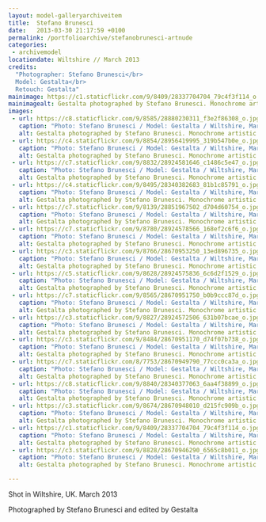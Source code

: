 ```yaml
---
layout: model-galleryarchiveitem
title:  Stefano Brunesci
date:   2013-03-30 21:17:59 +0100
permalink: /portfolioarchive/stefanobrunesci-artnude
categories:
 - archivemodel
locationdate: Wiltshire // March 2013
credits:
  "Photographer: Stefano Brunesci</br>
  Model: Gestalta</br>
  Retouch: Gestalta"
mainimage: https://c1.staticflickr.com/9/8409/28337704704_79c4f3f114_o.jpg
mainimagealt: Gestalta photographed by Stefano Brunesci. Monochrome artistic figure nude image
images:
 - url: https://c8.staticflickr.com/9/8585/28880230311_f3e2f86308_o.jpg
   caption: "Photo: Stefano Brunesci / Model: Gestalta / Wiltshire, March 2013"
   alt: Gestalta photographed by Stefano Brunesci. Monochrome artistic figure nude image
 - url: https://c4.staticflickr.com/9/8854/28956419995_319b547b0e_o.jpg
   caption: "Photo: Stefano Brunesci / Model: Gestalta / Wiltshire, March 2013"
   alt: Gestalta photographed by Stefano Brunesci. Monochrome artistic figure nude image
 - url: https://c7.staticflickr.com/9/8832/28924581646_c1486c5e47_o.jpg
   caption: "Photo: Stefano Brunesci / Model: Gestalta / Wiltshire, March 2013"
   alt: Gestalta photographed by Stefano Brunesci. Monochrome artistic figure nude image
 - url: https://c4.staticflickr.com/9/8495/28340382683_81b1c85791_o.jpg
   caption: "Photo: Stefano Brunesci / Model: Gestalta / Wiltshire, March 2013"
   alt: Gestalta photographed by Stefano Brunesci. Monochrome artistic figure nude image
 - url: https://c7.staticflickr.com/9/8139/28851967502_d704d60754_o.jpg
   caption: "Photo: Stefano Brunesci / Model: Gestalta / Wiltshire, March 2013"
   alt: Gestalta photographed by Stefano Brunesci. Monochrome artistic figure nude image
 - url: https://c7.staticflickr.com/9/8780/28924578566_168ef2c6f6_o.jpg
   caption: "Photo: Stefano Brunesci / Model: Gestalta / Wiltshire, March 2013"
   alt: Gestalta photographed by Stefano Brunesci. Monochrome artistic figure nude image
 - url: https://c3.staticflickr.com/9/8766/28670953250_13ed896735_o.jpg
   caption: "Photo: Stefano Brunesci / Model: Gestalta / Wiltshire, March 2013"
   alt: Gestalta photographed by Stefano Brunesci. Monochrome artistic figure nude image
 - url: https://c5.staticflickr.com/9/8628/28924575836_6c6d2f1529_o.jpg
   caption: "Photo: Stefano Brunesci / Model: Gestalta / Wiltshire, March 2013"
   alt: Gestalta photographed by Stefano Brunesci. Monochrome artistic figure nude image
 - url: https://c7.staticflickr.com/9/8565/28670951750_b0b9ccc87d_o.jpg
   caption: "Photo: Stefano Brunesci / Model: Gestalta / Wiltshire, March 2013"
   alt: Gestalta photographed by Stefano Brunesci. Monochrome artistic figure nude image
 - url: https://c3.staticflickr.com/9/8827/28924572506_631b07bcae_o.jpg
   caption: "Photo: Stefano Brunesci / Model: Gestalta / Wiltshire, March 2013"
   alt: Gestalta photographed by Stefano Brunesci. Monochrome artistic figure nude image
 - url: https://c3.staticflickr.com/9/8484/28670951170_d74f07b738_o.jpg
   caption: "Photo: Stefano Brunesci / Model: Gestalta / Wiltshire, March 2013"
   alt: Gestalta photographed by Stefano Brunesci. Monochrome artistic figure nude image
 - url: https://c7.staticflickr.com/8/7753/28670949790_77ccc0ca3a_o.jpg
   caption: "Photo: Stefano Brunesci / Model: Gestalta / Wiltshire, March 2013"
   alt: Gestalta photographed by Stefano Brunesci. Monochrome artistic figure nude image
 - url: https://c8.staticflickr.com/9/8840/28340377063_6aa4f38899_o.jpg
   caption: "Photo: Stefano Brunesci / Model: Gestalta / Wiltshire, March 2013"
   alt: Gestalta photographed by Stefano Brunesci. Monochrome artistic figure nude image
 - url: https://c3.staticflickr.com/9/8674/28670948010_d215fc909b_o.jpg
   caption: "Photo: Stefano Brunesci / Model: Gestalta / Wiltshire, March 2013"
   alt: Gestalta photographed by Stefano Brunesci. Monochrome artistic figure nude image
 - url: https://c1.staticflickr.com/9/8409/28337704704_79c4f3f114_o.jpg
   caption: "Photo: Stefano Brunesci / Model: Gestalta / Wiltshire, March 2013"
   alt: Gestalta photographed by Stefano Brunesci. Monochrome artistic figure nude image
 - url: https://c3.staticflickr.com/9/8828/28670946290_6565c8b011_o.jpg
   caption: "Photo: Stefano Brunesci / Model: Gestalta / Wiltshire, March 2013"
   alt: Gestalta photographed by Stefano Brunesci. Monochrome artistic figure nude image

---
```

Shot in Wiltshire, UK. March 2013

Photographed by Stefano Brunesci and edited by Gestalta

